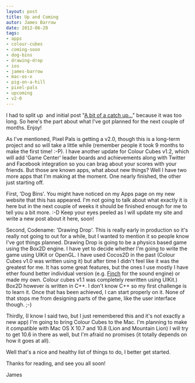 ```yaml
---
layout: post
title: Up and Coming
autor: James Barrow
date: 2012-06-20
tags:
- apps
- colour-cubes
- coming-soon
- dog-bins
- drawing-drop
- ios
- james-barrow
- mac-os-x
- pig-on-a-hill
- pixel-pals
- upcoming
- v2-0
---
```


I had to split up  and initial post "[A bit of a catch up...](/2012/a-bit-of-a-catch-up)" because it was too long. So here's the part about what I've got planned for the next couple of months. Enjoy!

As I've mentioned, Pixel Pals is getting a v2.0, though this is a long-term project and so will take a little while (remember people it took 9 months to make the first time! :-P). I have another update for Colour Cubes v1.2, which will add 'Game Center' leader boards and achievements along with Twitter and Facebook integration so you can brag about your scores with your friends. But those are known apps, what about new things? Well I have two more apps that I'm making at the moment. One nearly finished, the other just starting off.

First, 'Dog Bins'. You might have noticed on my Apps page on my new website that this has appeared. I'm not going to talk about what exactly it is here but in the next couple of weeks it should be finished enough for me to tell you a bit more. :-D Keep your eyes peeled as I will update my site and write a new post about it here, soon!

Second, Codename: 'Drawing Drop'. This is really early in production so it's really not going to out for a while, but I wanted to mention it so people know I've got things planned. Drawing Drop is going to be a physics based game using the Box2D engine. I have yet to decide whether I'm going to write the game using UIKit or OpenGL. I have used Cocos2D in the past (Colour Cubes v1.0 was written using it) but after time I didn't feel like it was the greatest for me. It has some great features, but the ones I use mostly I have ether found better individual version (e.g. <a title="Finch" href="https://github.com/zoul/Finch" target="_blank">Finch</a> for the sound engine) or made my own. Colour cubes v1.1 was completely rewritten using UIKit.) Box2D however is written in C++. I don't know C++ so my first challenge is to learn it. Once that has been achieved, I can start properly on it. None of that stops me from designing parts of the game, like the user interface though. ;-)

Thirdly, (I know I said two, but I just remembered this and it's not exactly a new app) I'm going to bring Colour Cubes to the Mac. I'm planning to make it compatible with Mac OS X 10.7 and 10.8 (Lion and Mountain Lion) I will try to get 10.6 in there as well, but I'm afraid no promises (it totally depends on how it goes at all).

Well that's a nice and healthy list of things to do, I better get started.

Thanks for reading, and see you all soon!

James
